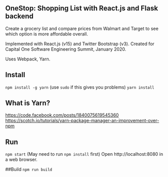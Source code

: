 ## OneStop: Shopping List with React.js and Flask backend

Create a grocery list and compare prices from Walmart and Target to see which option is more affordable overall.

Implemented with React.js (v15) and Twitter Bootstrap (v3). Created for Capital One Software Engineering Summit, January 2020.

Uses Webpack, Yarn.

## Install
`npm install -g yarn` (use `sudo` if this gives you problems)
`yarn install`

## What is Yarn?
https://code.facebook.com/posts/1840075619545360
https://scotch.io/tutorials/yarn-package-manager-an-improvement-over-npm

## Run
`npm start` (May need to run `npm install` first)
Open http://localhost:8080 in a web browser.

##Build
`npm run build`
